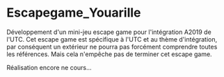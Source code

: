 # Escapegame_Youarille

Développement d'un mini-jeu escape game pour l'intégration A2019 de l'UTC.
Cet escape game est spécifique à l'UTC et au thème d'intégration, par conséquent un extérieur ne pourra pas forcément comprendre toutes les références. Mais cela n'empêche pas de terminer cet escape game.

Réalisation encore ne cours...
